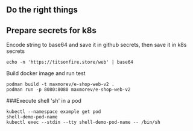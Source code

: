 ## Do the right things
## Prepare secrets for k8s 
Encode string to base64 and save it in github secrets, then save it in k8s secrets
```
echo -n 'https://titsonfire.store/web' | base64
```
Build docker image and run test
````
podman build -t maxmorev/e-shop-web-v2 .
podman run -p 8080:8080 maxmorev/e-shop-web-v2
````
###Execute shell 'sh' in a pod
```
kubectl --namespace example get pod
shell-demo-pod-name
kubectl exec --stdin --tty shell-demo-pod-name -- /bin/sh
```
